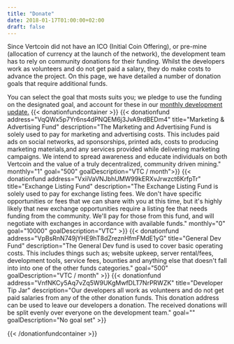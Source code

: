 ```yaml
---
title: "Donate"
date: 2018-01-17T01:00:00+02:00
draft: false
---
```


Since Vertcoin did not have an ICO (Initial Coin Offering), or pre-mine (allocation of currency at the launch of the network), the development team has to rely on community donations for their funding. Whilst the developers work as volunteers and do not get paid a salary, they do make costs to advance the project. On this page, we have detailed a number of donation goals that require additional funds.


You can select the goal that mosts suits you; we pledge to use the funding on the designated goal, and account for these in our <a href="https://medium.com/vertcoin-blog">monthly development update.</a>
{{< donationfundcontainer >}}
    {{< donationfund address="VqQWx5p7Yr6ns4dPNQEM6j3JvA9rdBEDm4" title="Marketing & Advertising Fund" description="The Marketing and Advertising Fund is solely used to pay for marketing and advertising costs. This includes paid ads on social networks, ad sponsorships, printed ads, costs to producing marketing materials,and any services provided while delivering marketing campaigns. We intend to spread awareness and educate individuals on both Vertcoin and the value of a truly decentralized, community driven mining." monthly="1" goal="500" goalDescription="VTC / month">}}
    {{< donationfund address="VxiiVaVNJbhUMW99kERXvJrwzct6KrfpTr" title="Exchange Listing Fund" description="The Exchange Listing Fund is solely used to pay for exchange listing fees. We don't have specific opportunities or fees that we can share with you at this time, but it's highly likely that new exchange opportunities require a listing fee that needs funding from the community. We'll pay for those from this fund, and will negotiate with exchanges in accordance with available funds." monthly="0" goal="10000" goalDescription="VTC" >}}
    {{< donationfund address="VpBsRnN749jYHE9hT8dZreznHfmFMdE1yG" title="General Dev Fund" description="The General Dev fund is used to cover basic operating costs. This includes things such as; website upkeep, server rental/fees, development tools, service fees, bounties and anything else that doesn't fall into into one of the other funds categories." goal="500" goalDescription="VTC / month" >}}
    {{< donationfund address="VnfNKCy5Aq7vZq5W9UKgMwfDLT7NrPRWZK" title="Developer Tip Jar" description="Our developers all work as volunteers and do not get paid salaries from any of the other donation funds. This donation address can be used to leave our developers a donation. The received donations will be split evenly over everyone on the development team." goal="" goalDescription="No goal set" >}}


    
{{< /donationfundcontainer >}}
